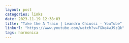 ```yaml
---
layout: post
categories: links
date: 2023-11-19 12:38:03
title: "Take the A Train | Leandro Chiussi - YouTube"
linkurl: "https://www.youtube.com/watch?v=FGke4wJ9zQk"
tags: harmonica
---
```


